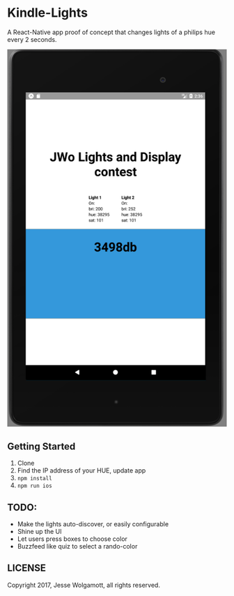 Kindle-Lights
=============

A React-Native app proof of concept that changes lights of a philips hue every 2
seconds.

![](screenshot.png)

Getting Started
---------------

1. Clone
2. Find the IP address of your HUE, update app
3. `npm install`
4. `npm run ios`

TODO:
----

* Make the lights auto-discover, or easily configurable
* Shine up the UI
* Let users press boxes to choose color
* Buzzfeed like quiz to select a rando-color

LICENSE
---------

Copyright 2017, Jesse Wolgamott, all rights reserved.

